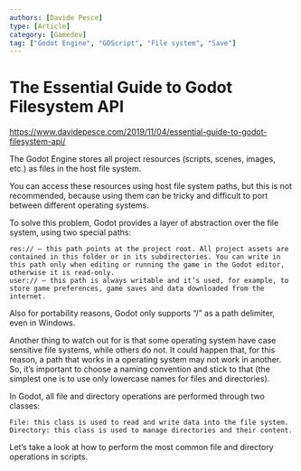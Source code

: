 ```yaml
---
authors: [Davide Pesce]
type: [Article]
category: [Gamedev]
tag: ["Godot Engine", "GDScript", "File system", "Save"]
---
```


# The Essential Guide to Godot Filesystem API

https://www.davidepesce.com/2019/11/04/essential-guide-to-godot-filesystem-api/

The Godot Engine stores all project resources (scripts, scenes, images, etc.) as files in the host file system.

You can access these resources using host file system paths, but this is not recommended, because using them can be tricky and difficult to port between different operating systems.

To solve this problem, Godot provides a layer of abstraction over the file system, using two special paths:

    res:// – this path points at the project root. All project assets are contained in this folder or in its subdirectories. You can write in this path only when editing or running the game in the Godot editor, otherwise it is read-only.
    user:// – this path is always writable and it’s used, for example, to store game preferences, game saves and data downloaded from the internet.

Also for portability reasons, Godot only supports “/” as a path delimiter, even in Windows.

Another thing to watch out for is that some operating system have case sensitive file systems, while others do not. It could happen that, for this reason, a path that works in a operating system may not work in another. So, it’s important to choose a naming convention and stick to that (the simplest one is to use only lowercase names for files and directories).

In Godot, all file and directory operations are performed through two classes:

    File: this class is used to read and write data into the file system.
    Directory: this class is used to manage directories and their content.

Let’s take a look at how to perform the most common file and directory operations in scripts.
